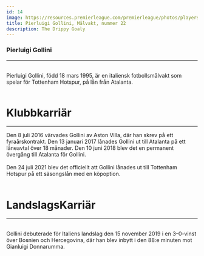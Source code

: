 ```yaml
---
id: 14
image: https://resources.premierleague.com/premierleague/photos/players/250x250/p156683.png
title: Pierluigi Gollini, Målvakt, nummer 22
description: The Drippy Goaly
---
```


### Pierluigi Gollini
---
<br> Pierluigi Gollini, född 18 mars 1995, är en italiensk fotbollsmålvakt som spelar för Tottenham Hotspur, på lån från Atalanta.<br><br>

# Klubbkarriär
---
Den 8 juli 2016 värvades Gollini av Aston Villa, där han skrev på ett fyraårskontrakt. Den 13 januari 2017 lånades Gollini ut till Atalanta på ett låneavtal över 18 månader. Den 10 juni 2018 blev det en permanent övergång till Atalanta för Gollini.
<br><br>
Den 24 juli 2021 blev det officiellt att Gollini lånades ut till Tottenham Hotspur på ett säsongslån med en köpoption.<br><br>

# LandslagsKarriär 
---
<br>Gollini debuterade för Italiens landslag den 15 november 2019 i en 3–0-vinst över Bosnien och Hercegovina, där han blev inbytt i den 88:e minuten mot Gianluigi Donnarumma.
